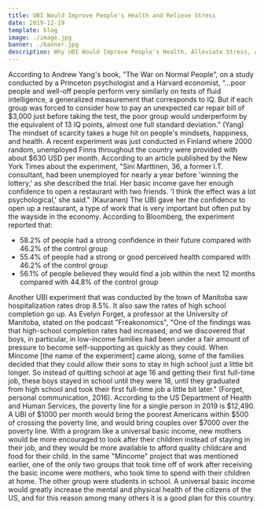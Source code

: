 ```yaml
---
title: UBI Would Improve People's Health and Relieve Stress
date: 2019-12-19
template: blog
image: ./image.jpg
banner: ./banner.jpg
description: Why UBI Would Improve People's Health, Alleviate Stress, and Benefit Society
---
```


  According to Andrew Yang's book, "The War on Normal People", on a study conducted by a Princeton psychologist and a Harvard economist, “...poor people and well-off people perform very similarly on tests of fluid intelligence, a generalized measurement that corresponds to IQ. But if each group was forced to consider how to pay an unexpected car repair bill of $3,000 just before taking the test, the poor group would underperform by the equivalent of 13 IQ points, almost one full standard deviation.” (Yang) The mindset of scarcity takes a huge hit on people's mindsets, happiness, and health. A recent experiment was just conducted in Finland where 2000 random, unemployed Finns throughout the country were provided with about $630 USD per month. According to an article published by the New York Times about the experiment, "Sini Marttinen, 36, a former I.T. consultant, had been unemployed for nearly a year before 'winning the lottery,' as she described the trial. Her basic income gave her enough confidence to open a restaurant with two friends. 'I think the effect was a lot psychological,' she said." (Kauranen) The UBI gave her the confidence to open up a restaurant, a type of work that is very important but often put by the wayside in the economy. According to Bloomberg, the experiment reported that:
  * 58.2% of people had a strong confidence in their future compared with 46.2% of the control group
  * 55.4% of people had a strong or good perceived health compared with 46.2% of the control group
  * 56.1% of people believed they would find a job within the next 12 months compared with 44.8% of the control group
  
  Another UBI experiment that was conducted by the town of Manitoba saw hospitalization rates drop 8.5%. It also saw the rates of high school completion go up. As Evelyn Forget, a professor at the University of Manitoba, stated on the podcast "Freakonomics", "One of the findings was that high-school completion rates had increased, and we discovered that boys, in particular, in low-income families had been under a fair amount of pressure to become self-supporting as quickly as they could. When Mincome [the name of the experiment] came along, some of the families decided that they could allow their sons to stay in high school just a little bit longer. So instead of quitting school at age 16 and getting their first full-time job, these boys stayed in school until they were 18, until they graduated from high school and took their first full-time job a little bit later." (Forget, personal communication, 2016). According to the US Department of Health and Human Services, the poverty line for a single person in 2019 is $12,490. A UBI of $1000 per month would bring the poorest Americans within $500 of crossing the poverty line, and would bring couples over $7000 over the poverty line. With a program like a universal basic income, new mothers would be more encouraged to look after their children instead of staying in their job, and they would be more available to afford quality childcare and food for their child. In the same "Mincome" project that was mentioned earlier, one of the only two groups that took time off of work after receiving the basic income were mothers, who took time to spend with their children at home. The other group were students in school. A universal basic income would greatly increase the mental and physical health of the citizens of the US, and for this reason among many others it is a good plan for this country.

